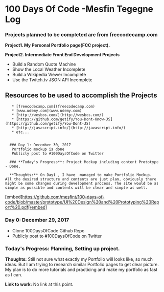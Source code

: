 #  100 Days Of Code -Mesfin Tegegne Log

### Projects planned to be completed are from freecodecamp.com


**Project1. My Personal Portfolio page(FCC project).**

**Project2.  Intermediate Front End Development Projects**

* Build a Random Quote Machine
* Show the Local Weather Incomplete 
* Build a Wikipedia Viewer Incomplete 
* Use the Twitch.tv JSON API Incomplete 

## Resources to be  used to accomplish the Projects
       * [freecodecamp.com](freecodecamp.com)
       * [www.udemy.com](www.udemy.com)
       * [http://wesbos.com/](http://wesbos.com/)
       * [https://github.com/getify/You-Dont-Know-JS](https://github.com/getify/You-Dont-JS)
       * [http://javascript.info/](http://javascript.info/)
       * etc...


      ### Day 1: December 30, 2017
       Portfolio mockup is done
       Publicly post to #100DaysOfCode on Twitter

      ### **Today's Progress**: Project Mockup including content Prototype - Done.

      **Thoughts:** On Day1 , I have  managed to make Portfolio Mockup. All the desired structure and contents are just plan, obviously there might be some changes during development process. The site would be as simple as possible and contents will be clear and simple as well.

[embed]https://github.com/mesfint/100-days-of-code/blob/master/prototype/UI%20Design%20and%20Prototyping%20Report%20.pdf[/embed]

 ### Day 0: December 29, 2017
* Clone 100DaysOfCode Github Repo
* Publicly post to #100DaysOfCode on Twitter

### **Today's Progress**: Planning, Setting up project.

**Thoughts:** Still not sure what exactly my Portfolio will looks like, so much ideas. But I am trying to research similar Portfolio pages to get clear picture. My plan is to do more tutorials and practicing and make my portfolio as fast as I can.

**Link to work:** No link at this point.
